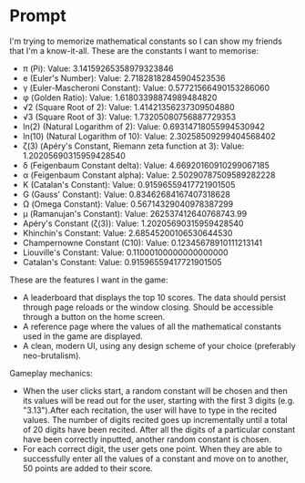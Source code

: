 # Prompt
I'm trying to memorize mathematical constants so I can show my friends that I'm a know-it-all. These are the constants I want to memorise:
- π (Pi): Value: 3.14159265358979323846
- e (Euler's Number): Value: 2.71828182845904523536
- γ (Euler-Mascheroni Constant): Value: 0.57721566490153286060
- φ (Golden Ratio): Value: 1.61803398874989484820
- √2 (Square Root of 2): Value: 1.41421356237309504880
- √3 (Square Root of 3): Value: 1.73205080756887729353
- ln(2) (Natural Logarithm of 2): Value: 0.69314718055994530942
- ln(10) (Natural Logarithm of 10): Value: 2.30258509299404568402
- ζ(3) (Apéry's Constant, Riemann zeta function at 3): Value: 1.20205690315959428540
- δ (Feigenbaum Constant delta): Value: 4.66920160910299067185
- α (Feigenbaum Constant alpha): Value: 2.50290787509589282228
- K (Catalan's Constant): Value: 0.91596559417721901505
- G (Gauss' Constant): Value: 0.83462684167407318628
- Ω (Omega Constant): Value: 0.56714329040978387299
- μ (Ramanujan's Constant): Value: 262537412640768743.99
- Apéry's Constant (ζ(3)): Value: 1.20205690315959428540
- Khinchin's Constant: Value: 2.68545200106530644530
- Champernowne Constant (C10): Value: 0.12345678910111213141
- Liouville's Constant: Value: 0.11000100000000000000
- Catalan's Constant: Value: 0.91596559417721901505

These are the features I want in the game:
- A leaderboard that displays the top 10 scores. The data should persist through page reloads or the window closing. Should be accessible through a button on the home screen.
- A reference page where the values of all the mathematical constants used in the game are displayed.
- A clean, modern UI, using any design scheme of your choice (preferably neo-brutalism).

Gameplay mechanics:
- When the user clicks start, a random constant will be chosen and then its values will be read out for the user, starting with the first 3 digits (e.g. "3.13").After each recitation, the user will have to type in the recited values. The number of digits recited goes up incrementally until a total of 20 digits have been recited. After all the digits of a particular constant have been correctly inputted, another random constant is chosen.
- For each correct digit, the user gets one point. When they are able to successfully enter all the values of a constant and move on to another, 50 points are added to their score.


